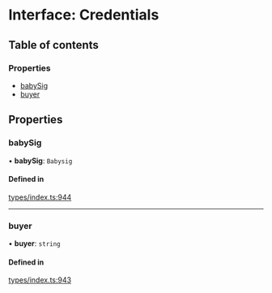# Interface: Credentials

## Table of contents

### Properties

- [babySig](Credentials.md#babysig)
- [buyer](Credentials.md#buyer)

## Properties

### babySig

• **babySig**: `Babysig`

#### Defined in

[types/index.ts:944](https://github.com/nevermined-io/react-components/blob/8680a5c/catalog/src/types/index.ts#L944)

___

### buyer

• **buyer**: `string`

#### Defined in

[types/index.ts:943](https://github.com/nevermined-io/react-components/blob/8680a5c/catalog/src/types/index.ts#L943)
